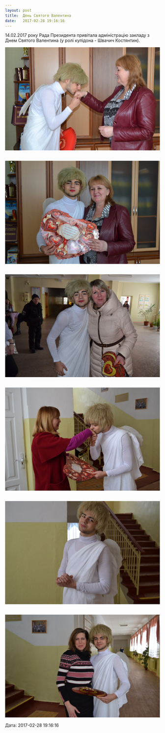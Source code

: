 ```yaml
---
layout: post
title:  День Святого Валентина
date:   2017-02-28 19:16:16
---
```

14.02.2017 року Рада Президента привітала адміністрацію закладу з Днем Святого Валентина (у ролі купідона - Швачич Костянтин).

![](/assets/tiger-1488212035.jpg)

 ![](/assets/tiger-1488212057.jpg)

 ![](/assets/tiger-1488212109.jpg)

 ![](/assets/tiger-1488212136.jpg)

 ![](/assets/tiger-1488212158.jpg)

 ![](/assets/tiger-1488212180.jpg)

  
Дата: 2017-02-28 19:16:16